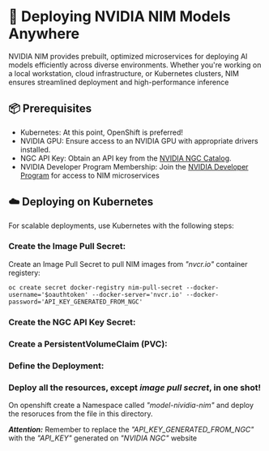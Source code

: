 # 🚀 Deploying NVIDIA NIM Models Anywhere

NVIDIA NIM provides prebuilt, optimized microservices for deploying AI models efficiently across diverse environments. Whether you're working on a local workstation, cloud infrastructure, or Kubernetes clusters, NIM ensures streamlined deployment and high-performance inference

## 📦 Prerequisites

- Kubernetes: At this point, OpenShift is preferred!
- NVIDIA GPU: Ensure access to an NVIDIA GPU with appropriate drivers installed.
- NGC API Key: Obtain an API key from the [NVIDIA NGC Catalog](https://ngc.nvidia.com/).
- NVIDIA Developer Program Membership: Join the [NVIDIA Developer Program](https://developer.nvidia.com/) for access to NIM microservices

## ☁️ Deploying on Kubernetes

For scalable deployments, use Kubernetes with the following steps:

### Create the Image Pull Secret:
Create an Image Pull Secret to pull NIM images from *"nvcr.io"* container registery:

```shell
oc create secret docker-registry nim-pull-secret --docker-username='$oauthtoken' --docker-server='nvcr.io' --docker-password='API_KEY_GENERATED_FROM_NGC'
```

### Create the NGC API Key Secret:


### Create a PersistentVolumeClaim (PVC):

### Define the Deployment:

### Deploy all the resources, except *image pull secret*, in one shot!

On openshift create a Namespace called *"model-nividia-nim"* and deploy the resoruces from the file in this directory. 

***Attention:*** Remember to replace the *"API_KEY_GENERATED_FROM_NGC"* with the *"API_KEY"* generated on *"NVIDIA NGC"* website